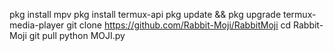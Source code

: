 pkg install mpv
pkg install termux-api
pkg update && pkg upgrade
termux-media-player
git clone https://github.com/Rabbit-Moji/RabbitMoji
cd Rabbit-Moji
git pull
python MOJI.py
